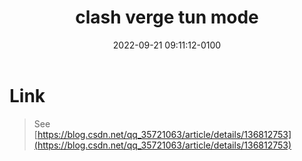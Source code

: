 ﻿---
layout: post
title: clash verge tun mode
date: 2022-09-21 09:11:12-0100
toc:
  beginning: true
  sidebar: left
---

# Link  
> See   
> [https://blog.csdn.net/qq_35721063/article/details/136812753](https://blog.csdn.net/qq_35721063/article/details/136812753)



